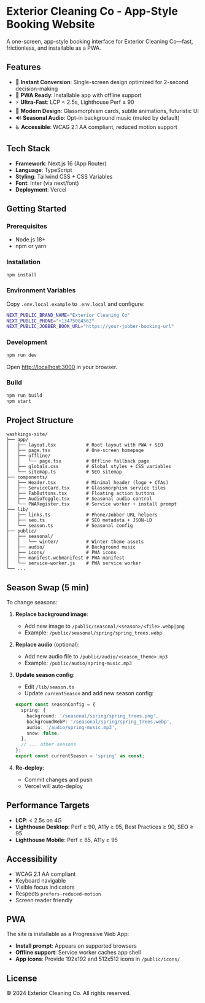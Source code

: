 # Exterior Cleaning Co - App-Style Booking Website

A one-screen, app-style booking interface for Exterior Cleaning Co—fast, frictionless, and installable as a PWA.

## Features

- 🚀 **Instant Conversion**: Single-screen design optimized for 2-second decision-making
- 📱 **PWA Ready**: Installable app with offline support
- ⚡ **Ultra-Fast**: LCP < 2.5s, Lighthouse Perf ≥ 90
- 🎨 **Modern Design**: Glassmorphism cards, subtle animations, futuristic UI
- 🔊 **Seasonal Audio**: Opt-in background music (muted by default)
- ♿ **Accessible**: WCAG 2.1 AA compliant, reduced motion support

## Tech Stack

- **Framework**: Next.js 16 (App Router)
- **Language**: TypeScript
- **Styling**: Tailwind CSS + CSS Variables
- **Font**: Inter (via next/font)
- **Deployment**: Vercel

## Getting Started

### Prerequisites

- Node.js 18+
- npm or yarn

### Installation

```bash
npm install
```

### Environment Variables

Copy `.env.local.example` to `.env.local` and configure:

```bash
NEXT_PUBLIC_BRAND_NAME="Exterior Cleaning Co"
NEXT_PUBLIC_PHONE="+13475084562"
NEXT_PUBLIC_JOBBER_BOOK_URL="https://your-jobber-booking-url"
```

### Development

```bash
npm run dev
```

Open [http://localhost:3000](http://localhost:3000) in your browser.

### Build

```bash
npm run build
npm start
```

## Project Structure

```
washkings-site/
├── app/
│   ├── layout.tsx           # Root layout with PWA + SEO
│   ├── page.tsx             # One-screen homepage
│   ├── offline/
│   │   └── page.tsx         # Offline fallback page
│   ├── globals.css          # Global styles + CSS variables
│   └── sitemap.ts           # SEO sitemap
├── components/
│   ├── Header.tsx           # Minimal header (logo + CTAs)
│   ├── ServiceCard.tsx      # Glassmorphism service tiles
│   ├── FabButtons.tsx       # Floating action buttons
│   ├── AudioToggle.tsx      # Seasonal audio control
│   └── PWARegister.tsx      # Service worker + install prompt
├── lib/
│   ├── links.ts             # Phone/Jobber URL helpers
│   ├── seo.ts               # SEO metadata + JSON-LD
│   └── season.ts            # Seasonal config
├── public/
│   ├── seasonal/
│   │   └── winter/          # Winter theme assets
│   ├── audio/               # Background music
│   ├── icons/               # PWA icons
│   ├── manifest.webmanifest # PWA manifest
│   └── service-worker.js    # PWA service worker
└── ...
```

## Season Swap (5 min)

To change seasons:

1. **Replace background image**:
   - Add new image to `/public/seasonal/<season>/<file>.webp|png`
   - Example: `/public/seasonal/spring/spring_trees.webp`

2. **Replace audio** (optional):
   - Add new audio file to `/public/audio/<season_theme>.mp3`
   - Example: `/public/audio/spring-music.mp3`

3. **Update season config**:
   - Edit `/lib/season.ts`
   - Update `currentSeason` and add new season config:
   ```typescript
   export const seasonConfig = {
     spring: {
       background: '/seasonal/spring/spring_trees.png',
       backgroundWebP: '/seasonal/spring/spring_trees.webp',
       audio: '/audio/spring-music.mp3',
       snow: false,
     },
     // ... other seasons
   };
   export const currentSeason = 'spring' as const;
   ```

4. **Re-deploy**:
   - Commit changes and push
   - Vercel will auto-deploy

## Performance Targets

- **LCP**: < 2.5s on 4G
- **Lighthouse Desktop**: Perf ≥ 90, A11y ≥ 95, Best Practices ≥ 90, SEO ≥ 95
- **Lighthouse Mobile**: Perf ≥ 85, A11y ≥ 95

## Accessibility

- WCAG 2.1 AA compliant
- Keyboard navigable
- Visible focus indicators
- Respects `prefers-reduced-motion`
- Screen reader friendly

## PWA

The site is installable as a Progressive Web App:

- **Install prompt**: Appears on supported browsers
- **Offline support**: Service worker caches app shell
- **App icons**: Provide 192x192 and 512x512 icons in `/public/icons/`

## License

© 2024 Exterior Cleaning Co. All rights reserved.
